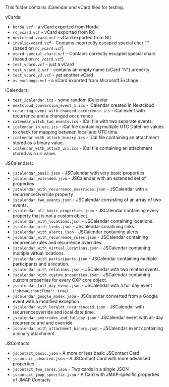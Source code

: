 This folder contains iCalendar and vCard files for testing.

vCards:

* `horde.vcf` - a vCard exported from Horde
* `rc_vcard.vcf` - vCard exported from RC
* `nextcloud_vcard.vcf` - vCard exported from NC
* `invalid-vcard.vcf` - Contains incorrectly escaped special char "." (based on `rc_vcard.vcf`)
* `vcard-special-chars.vcf` - Contains correctly escaped special chars (based on `rc_vcard.vcf`)
* `test_vcard.vcf` - just a vCard
* `test_vcard_2.vcf` - contains an empty name (vCard "N") property
* `test_vcard_v3.vcf` - yet another vCard
* `ms_exchange.vcf` - a vCard exported from Microsoft Exchage

iCalendars:

* `test_icalendar.ics` - some random iCalendar
* `nextcloud_conversion_event_1.ics` - iCalendar created in Nextcloud
* `recurring_event_with_changed_occurrence.ics` - iCal event with recurrence and a changed occurrence
* `calendar_witch_two_events.ics` - iCal file with two separate events.
* `icalendar_in_utc.ics` - iCal file containing multiple UTC Datetime values to check for mapping between local and UTC time.
* `icalendar_with_attach_binary.ics` - iCal file containing an attachment stored as a binary value.
* `icalendar_with_attach_uri.ics` - iCal file containing an attachment stored as a uri value.

JSCalendars:

* `jscalendar_basic.json` - JSCalendar with very basic properties
* `jscalendar_extended.json` - JSCalendar with an extended set of properties
* `jscalendar_with_recurrence_overrides.json` - JSCalendar with a recurrenceOverride property
* `jscalendar_two_events.json` - JSCalendar consisting of an array of two events.
* `jscalendar_all_basic_properties.json` - JSCalendar containing every property that is not a custom object.
* `jscalendar_with_locations.json` - JSCalendar containing locations.
* `jscalendar_with_links.json` - JSCalendar conatining links.
* `jscalendar_with_alerts.json` - JSCalendar containing alerts.
* `jscalendar_with_recurrence_rules.json` - JSCalendar containing recurrence rules and recurrence overrides.
* `jscalendar_with_virtual_locations.json` - JSCalendar containing multiple virtual locations.
* `jscalendar_with_participants.json` - JSCalendar containing multiple participants and a location.
* `jscalendar_with_relations.json` - JSCalendar with two related events.
* `jscalendar_with_custom_properties.json` - JSCalendar containing custom properties for every OXP core object.
* `jscalendar_full_day_event.json` - JSCalendar with a full day event (`"showWithoutTime": true`)
* `jscalendar_google_modex.json` - JSCalendar converted from a Google event with a modified exception
* `jscalendar_with_localdt_recurrenceid.json` - JSCalendar with recurrenceoverride and local date time.
* `jscalendar_overrides_and_fullday.json` - JSCalendar event with all-day recurrence and and override.
* `jscalendar_with_attachment_binary.json` - JSCalendar event containing a binary attachment.

JSContacts:

* `jscontact_basic.json` - A more or less basic JSContact Card
* `jscontact_advanced.json` - A JSContact Card with more advanced properties
* `jscontact_two_cards.json` - Two cards in a single JSON
* `jscontact_jmap_specific.json` - A Card with JMAP-specific properties of JMAP Contacts
